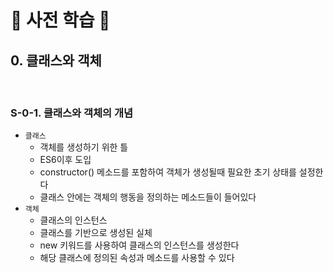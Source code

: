 # 📖 사전 학습 📖

## 0. 클래스와 객체

<br>

### S-0-1. 클래스와 객체의 개념
  
  - `클래스`
    - 객체를 생성하기 위한 틀
    - ES6이후 도입
    - constructor() 메소드를 포함하여 객체가 생성될때 필요한 초기 상태를 설정한다
    - 클래스 안에는 객체의 행동을 정의하는 메소드들이 들어있다
  - `객체`
    - 클래스의 인스턴스
    - 클래스를 기반으로 생성된 실체
    - new 키워드를 사용하여 클래스의 인스턴스를 생성한다
    - 해당 클래스에 정의된 속성과 메소드를 사용할 수 있다
